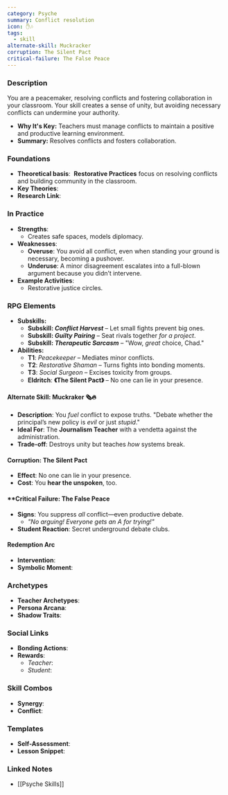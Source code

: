 ```yaml
---
category: Psyche
summary: Conflict resolution
icon: ✋🎶
tags:
  - skill
alternate-skill: Muckracker
corruption: The Silent Pact
critical-failure: The False Peace
---
```


### **Description**  
 You are a peacemaker, resolving conflicts and fostering collaboration in your classroom. Your skill creates a sense of unity, but avoiding necessary conflicts can undermine your authority.
- **Why It's Key:** Teachers must manage conflicts to maintain a positive and productive learning environment.
- **Summary:** Resolves conflicts and fosters collaboration.

### **Foundations**  
- **Theoretical basis**:  **Restorative Practices** focus on resolving conflicts and building community in the classroom.
- **Key Theories**: 
- **Research Link**: 

### **In Practice**  
- **Strengths**:  
	- Creates safe spaces, models diplomacy.
- **Weaknesses**:  
	- **Overuse**: You avoid all conflict, even when standing your ground is necessary, becoming a pushover.
	- **Underuse**: A minor disagreement escalates into a full-blown argument because you didn’t intervene.
- **Example Activities**:  
	- Restorative justice circles.

### **RPG Elements**  
- **Subskills:**
	- **Subskill: _Conflict Harvest_** – Let small fights prevent big ones.
	- **Subskill: _Guilty Pairing_** – Seat rivals together _for a project_.
	- **Subskill: _Therapeutic Sarcasm_** – "Wow, _great_ choice, Chad."
- **Abilities:**
	- **T1**: _Peacekeeper_ – Mediates minor conflicts.
	- **T2**: _Restorative Shaman_ – Turns fights into bonding moments.
	- **T3**: _Social Surgeon_ – Excises toxicity from groups.
	- **Eldritch**: **《The Silent Pact》** – No one can lie in your presence.
#### **Alternate Skill: Muckraker** 🗞️🔥
- **Description**: You _fuel_ conflict to expose truths. "Debate whether the principal’s new policy is _evil_ or just _stupid_."
- **Ideal For**: The **Journalism Teacher** with a vendetta against the administration.
- **Trade-off**: Destroys unity but teaches _how_ systems break.
#### **Corruption: The Silent Pact**
- **Effect**: No one can lie in your presence.
- **Cost**: You **hear the unspoken**, too.
#### **Critical Failure: The False Peace 
- **Signs**: You suppress _all_ conflict—even productive debate.
    - _"No arguing! Everyone gets an A for _trying_!"_
- **Student Reaction**: Secret underground debate clubs.  
#### **Redemption Arc**  
- **Intervention**: 
- **Symbolic Moment**: 

### **Archetypes**  
- **Teacher Archetypes**: 
- **Persona Arcana**: 
- **Shadow Traits**: 

### **Social Links**  
- **Bonding Actions**: 
- **Rewards**:  
  - *Teacher*: 
  - *Student*: 

### **Skill Combos**  
- **Synergy**: 
- **Conflict**:  

### **Templates**  
- **Self-Assessment**: 
- **Lesson Snippet**: 

### **Linked Notes**  
- [[Psyche Skills]]